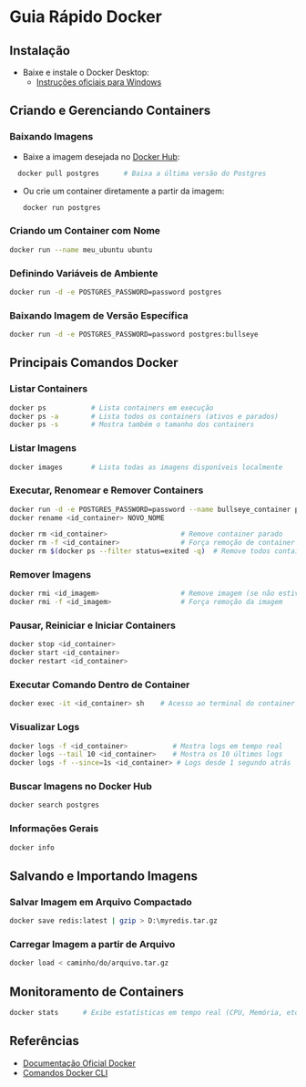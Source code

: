 # Guia Rápido Docker

## Instalação

- Baixe e instale o Docker Desktop:
  - [Instruções oficiais para Windows](https://docs.docker.com/desktop/install/windows-install/)

## Criando e Gerenciando Containers

### Baixando Imagens

- Baixe a imagem desejada no [Docker Hub](https://hub.docker.com/):

```sh
  docker pull postgres      # Baixa a última versão do Postgres
````

* Ou crie um container diretamente a partir da imagem:

  ```sh
  docker run postgres
  ```

### Criando um Container com Nome

```sh
docker run --name meu_ubuntu ubuntu
```

### Definindo Variáveis de Ambiente

```sh
docker run -d -e POSTGRES_PASSWORD=password postgres
```

### Baixando Imagem de Versão Específica

```sh
docker run -d -e POSTGRES_PASSWORD=password postgres:bullseye
```

## Principais Comandos Docker

### Listar Containers

```sh
docker ps           # Lista containers em execução
docker ps -a        # Lista todos os containers (ativos e parados)
docker ps -s        # Mostra também o tamanho dos containers
```

### Listar Imagens

```sh
docker images       # Lista todas as imagens disponíveis localmente
```

### Executar, Renomear e Remover Containers

```sh
docker run -d -e POSTGRES_PASSWORD=password --name bullseye_container postgres:bullseye
docker rename <id_container> NOVO_NOME

docker rm <id_container>                  # Remove container parado
docker rm -f <id_container>               # Força remoção de container em execução
docker rm $(docker ps --filter status=exited -q)  # Remove todos containers parados
```

### Remover Imagens

```sh
docker rmi <id_imagem>                    # Remove imagem (se não estiver em uso)
docker rmi -f <id_imagem>                 # Força remoção da imagem
```

### Pausar, Reiniciar e Iniciar Containers

```sh
docker stop <id_container>
docker start <id_container>
docker restart <id_container>
```

### Executar Comando Dentro de Container

```sh
docker exec -it <id_container> sh    # Acesso ao terminal do container
```

### Visualizar Logs

```sh
docker logs -f <id_container>           # Mostra logs em tempo real
docker logs --tail 10 <id_container>    # Mostra os 10 últimos logs
docker logs -f --since=1s <id_container> # Logs desde 1 segundo atrás
```

### Buscar Imagens no Docker Hub

```sh
docker search postgres
```

### Informações Gerais

```sh
docker info
```

## Salvando e Importando Imagens

### Salvar Imagem em Arquivo Compactado

```sh
docker save redis:latest | gzip > D:\myredis.tar.gz
```

### Carregar Imagem a partir de Arquivo

```sh
docker load < caminho/do/arquivo.tar.gz
```

## Monitoramento de Containers

```sh
docker stats      # Exibe estatísticas em tempo real (CPU, Memória, etc.)
```

## Referências

* [Documentação Oficial Docker](https://docs.docker.com/)
* [Comandos Docker CLI](https://docs.docker.com/engine/reference/commandline/exec/)



